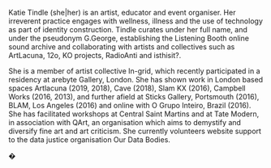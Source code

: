 <p>Katie Tindle (she|her) is an artist, educator and event organiser. Her irreverent practice engages with wellness, illness and the use of technology as part of identity construction. Tindle curates under her full name, and under the pseudonym G.George, establishing the Listening Booth online sound archive and collaborating with artists and collectives such as ArtLacuna, 12o, KO projects, RadioAnti and isthisit?. </p>
<p>She is a member of artist collective In-grid, which recently participated in a residency at arebyte Gallery, London. She has shown work in London based spaces Artlacuna (2019, 2018), Cave (2018), Slam KX (2016), Campbell Works (2016, 2013), and further afield at Sticks Gallery, Portsmouth (2016), BLAM, Los Angeles (2016) and online with O Grupo Inteiro, Brazil (2016). She has facilitated workshops at Central Saint Martins and at Tate Modern, in association with QArt, an organisation which aims to demystify and diversify fine art and art criticism. She currently volunteers website support to the data justice organisation Our Data Bodies.</p>�
